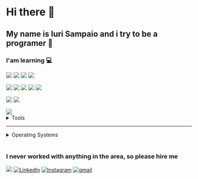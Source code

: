 # Hi there 👋
## My name is Iuri Sampaio and i try to be a programer 🤙

### I'am learning 💻

<img src="https://img.shields.io/badge/HTML5-ff7851" /> <img src="https://img.shields.io/badge/CSS3-44b2fb" /> <img src="https://img.shields.io/badge/SCSS -ffcbdb" /> <img src="https://img.shields.io/badge/JavaScript -ffc742" /> 

<img src="https://img.shields.io/badge/Python -0000af" />  <img src="https://img.shields.io/badge/Kotlin -1cc4b4" /> <img src="https://img.shields.io/badge/PHP -00faff" /> <img src="https://img.shields.io/badge/Java -FF0000" />  <img src="https://img.shields.io/badge/C -Da0500" />

<img src="https://img.shields.io/badge/MySql -aaa0af" /> <img src="https://img.shields.io/badge/sqlite -aa30af" />

<img src="https://img.shields.io/badge/ShellScripting -00ff00" /> 

<details>
	<summary>Tools</summary>
	<ul>
		<li>Android Studio</li>
      		<li>Visual Studio Code</li>
		<li>Visual Studio</li>
      		<li>PyCharm</li>
		<li>Sublime text</li>
		<li>Vim</li>
		<li>Postman</li>
		<li>Virtual Box</li>
		<li>WorkBench</li>
		<li>mysql shell</li>
		<li>Cisco Packet Tracer</li>
		<li>SketchUp</li>
		<li>brModelo</li>
		<li>Visio</li>
		<li>CodeBlocks</li>
		<li>Eclipse</li>
		<li>Atom</li>
		<li>AWS</li>
  	</ul>

</details>
<hr>
<details>
	<summary>Operating Systems</summary>
		<ul>
		    	<li>Windows Server</li>
        		<li>Debian</li>
        		<li>Ubuntu</li>
        		<li>Kali</li>
        		<li>Windows</li>
		</ul>
</details>

</br>

### I never worked with anything in the area, so please hire me

<a href="./CV-IuriSampaio.pdf"><img src="https://img.shields.io/badge/🔽Download_My_CV-002366"/></a>
<a href="https://www.linkedin.com/in/iuri-sampaio/"><img src="https://img.shields.io/badge/LinkedIn-%230077B5.svg?&style=flat-square&logo=linkedin&logoColor=white" alt="LinkedIn"></a>
<a href="https://www.instagram.com/iuri__s/"><img src="https://img.shields.io/badge/Instagram-%23E4405F.svg?&style=flat-square&logo=instagram&logoColor=white" alt="Instagram"></a>
<a href="https://www.gmail.com/iurisampaio18@gmail.com"><img src="https://img.shields.io/badge/Gmail-%23E4405F.svg?&style=flat-square&logo=gmail&logoColor=white" alt="gmail"></a>
